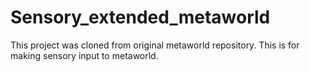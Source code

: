 # Sensory_extended_metaworld
This project was cloned from original metaworld repository. This is for making sensory input to metaworld.
